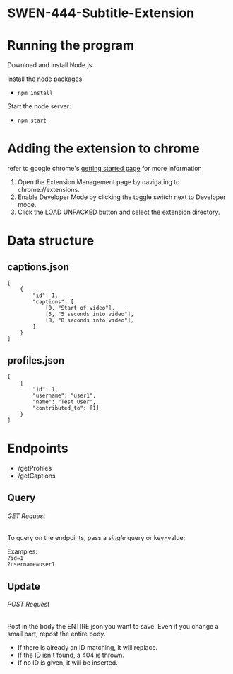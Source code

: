 # SWEN-444-Subtitle-Extension

# Running the program
Download and install Node.js  
  
Install the node packages:
- ```npm install```

Start the node server:
- ```npm start```

# Adding the extension to chrome
refer to google chrome's [getting started page](https://developer.chrome.com/extensions/getstarted) for more information
1. Open the Extension Management page by navigating to chrome://extensions.
2. Enable Developer Mode by clicking the toggle switch next to Developer mode.
3. Click the LOAD UNPACKED button and select the extension directory.

# Data structure
## captions.json

```
[
    {
        "id": 1,
        "captions": [
            [0, "Start of video"],
            [5, "5 seconds into video"],
            [8, "8 seconds into video"],
        ]
    }
]
```

## profiles.json

```
[
    {
        "id": 1,
        "username": "user1",
        "name": "Test User",
        "contributed_to": [1]
    }
]

```

# Endpoints
- /getProfiles
- /getCaptions

## Query
###### GET Request  
To query on the endpoints, pass a *single* query or key=value;

Examples:  
`?id=1`  
`?username=user1`

## Update
###### POST Request
Post in the body the ENTIRE json you want to save. Even if you
change a small part, repost the entire body.  
- If there is already an ID matching, it will replace.  
- If the ID isn't found, a 404 is thrown.  
- If no ID is given, it will be inserted.
